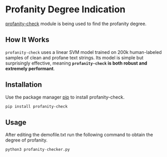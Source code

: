 # Profanity Degree Indication

[profanity-check](https://pypi.org/project/profanity-check/) module is being used to find the profanity degree.

## How It Works

`profanity-check` uses a linear SVM model trained on 200k human-labeled samples of clean and profane text strings. Its model is simple but surprisingly effective, meaning **`profanity-check` is both robust and extremely performant**.

## Installation

Use the package manager [pip](https://pip.pypa.io/en/stable/) to install profanity-check.

```bash
pip install profanity-check
```

## Usage
After editing the demofile.txt run the following command to obtain the degree of profanity.
```python
python3 profanity-checker.py
```